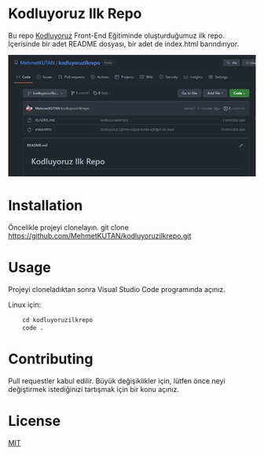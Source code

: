# Kodluyoruz Ilk Repo
Bu repo [Kodluyoruz](https://www.kodluyoruz.org/) Front-End Eğitiminde oluşturduğumuz ilk repo. İçerisinde bir adet README dosyası, bir adet de index.html barındırıyor.

![](/image/1.jpg)

# Installation
Öncelikle projeyi clonelayın.
        git clone https://github.com/MehmetKUTAN/kodluyoruzilkrepo.git


# Usage
Projeyi cloneladıktan sonra Visual Studio Code programında açınız.

Linux için:

        cd kodluyoruzilkrepo
        code .

# Contributing
Pull requestler kabul edilir. Büyük değişiklikler için, lütfen önce neyi değiştirmek istediğinizi tartışmak için bir konu açınız.

# License
[MIT](https://choosealicense.com/licenses/mit/)

